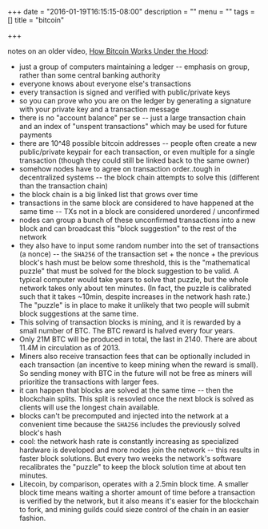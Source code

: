 +++
date = "2016-01-19T16:15:15-08:00"
description = ""
menu = ""
tags = []
title = "bitcoin"

+++

notes on an older video, [How Bitcoin Works Under the Hood](https://www.youtube.com/watch?v=Lx9zgZCMqXE):

* just a group of computers maintaining a ledger --
emphasis on group, rather than some central banking authority
* everyone knows about everyone else's transactions
* every transaction is signed and verified with public/private keys
* so you can prove who you are on the ledger
by generating a signature with your private key and a transaction message
* there is no "account balance" per se -- just a large transaction chain
and an index of "unspent transactions" which may be used for future payments
* there are 10^48 possible bitcoin addresses --
people often create a new public/private keypair for each transaction,
or even multiple for a single transaction
(though they could still be linked back to the same owner)
* somehow nodes have to agree on transaction order..tough in decentralized systems --
the block chain attempts to solve this (different than the transaction chain)
* the block chain is a big linked list that grows over time
* transactions in the same block are considered to have happened at the same time --
TXs not in a block are considered unordered / unconfirmed
* nodes can group a bunch of these unconfirmed transactions into a new block
and can broadcast this "block suggestion" to the rest of the network
* they also have to input some random number into the set of transactions (a nonce) --
the `SHA256` of the transaction set + the nonce + the previous block's hash must be below some threshold,
this is the "mathematical puzzle" that must be solved for the block suggestion to be valid.
A typical computer would take years to solve that puzzle,
but the whole network takes only about ten minutes.
(In fact, the puzzle is calibrated such that it takes ~10min, despite increases in the network hash rate.)
The "puzzle" is in place to make it unlikely that two people will submit block suggestions at the same time.
* This solving of transaction blocks is mining, and it is rewarded by a small number of BTC.
The BTC reward is halved every four years.
* Only 21M BTC will be produced in total, the last in 2140.
There are about 11.4M in circulation as of 2013.
* Miners also receive transaction fees that can be optionally included in each transaction
(an incentive to keep mining when the reward is small).
So sending money with BTC in the future will not be free
as miners will prioritize the transactions with larger fees.
* it can happen that blocks are solved at the same time -- then the blockchain splits.
This split is resovled once the next block is solved as clients will use the longest chain available.
* blocks can't be precomputed and injected into the network at a convenient time
because the `SHA256` includes the previously solved block's hash
* cool: the network hash rate is constantly increasing as specialized hardware is developed
and more nodes join the network -- this results in faster block solutions.
But every two weeks the network's software recalibrates the "puzzle"
to keep the block solution time at about ten minutes.
* Litecoin, by comparison, operates with a 2.5min block time.
A smaller block time means waiting a shorter amount of time before a transaction is verified by the network,
but it also means it's easier for the blockchain to fork,
and mining guilds could sieze control of the chain in an easier fashion.
